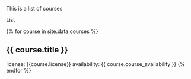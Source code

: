 ---
---

This is a list of courses

List

{% for course in site.data.courses %}
## {{ course.title }}
license: {{course.license}}
availability: {{ course.course_availability }}
{% endfor %}
